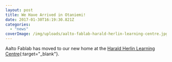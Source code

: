 ```yaml
---
layout: post
title: We Have Arrived in Otaniemi!
date: 2017-01-30T16:19:30.821Z
categories:
  - "news"
coverImage: /img/uploads/aalto-fablab-harald-herlin-learning-centre.jpg
---
```


Aalto Fablab has moved to our new home at the [Harald Herlin Learning Centre](http://lib.aalto.fi/en/){:target="_blank"}.
